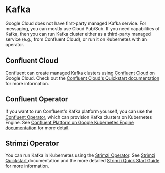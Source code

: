 # Kafka

Google Cloud does not have first-party managed Kafka service. For messaging, you can mostly use Cloud Pub/Sub. If you need capabilities of Kafka, then you can run Kafka cluster either as a third-party managed service \(e.g., from Confluent Cloud\), or run it on Kubernetes with an operator.

## Confluent Cloud

Confluent can create managed Kafka clusters using [Confluent Cloud](https://www.confluent.io/confluent-cloud/) on Google Cloud. Check out the [Confluent Cloud's Quickstart documentation](https://docs.confluent.io/current/quickstart/cloud-quickstart/index.html) for more information.

## Confluent Operator

If you want to run Confluent's Kafka platform yourself, you can use the [Confluent Operator](https://docs.confluent.io/current/installation/operator/index.html), which can provision Kafka clusters on Kubernetes Engine. See [Confluent Platform on Google Kubernetes Engine documentation](https://docs.confluent.io/current/tutorials/examples/kubernetes/gke-base/docs/index.html#quickstart-demos-operator-gke) for more detail.

## Strimzi Operator

You can run Kafka in Kubernetes using the [Strimzi Operator](https://strimzi.io). See [Strimzi Quickstart ](https://strimzi.io/quickstarts/)documentation and the more detailed [Strimzi Quick Start Guide](https://strimzi.io/docs/operators/latest/quickstart.html) for more information.  
